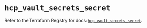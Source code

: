 # `hcp_vault_secrets_secret`

Refer to the Terraform Registry for docs: [`hcp_vault_secrets_secret`](https://registry.terraform.io/providers/hashicorp/hcp/0.86.0/docs/resources/vault_secrets_secret).
